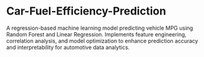 # Car-Fuel-Efficiency-Prediction
A regression-based machine learning model predicting vehicle MPG using Random Forest and Linear Regression. Implements feature engineering, correlation analysis, and model optimization to enhance prediction accuracy and interpretability for automotive data analytics.
